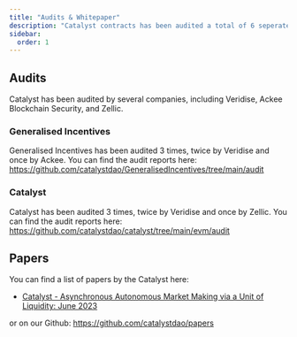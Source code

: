 ```yaml
---
title: "Audits & Whitepaper"
description: "Catalyst contracts has been audited a total of 6 seperate times, with Generalised incentives and Catalyst both having been audited thrice. Catalyst has published 1 Whitepaper: Asynchronous Autonomous Market Making via a Unit of Liquidity"
sidebar:
  order: 1
---
```


## Audits

Catalyst has been audited by several companies, including Veridise, Ackee Blockchain Security, and Zellic.

### Generalised Incentives

Generalised Incentives has been audited 3 times, twice by Veridise and once by Ackee. You can find the audit reports here: https://github.com/catalystdao/GeneralisedIncentives/tree/main/audit

### Catalyst

Catalyst has been audited 3 times, twice by Veridise and once by Zellic. You can find the audit reports here: https://github.com/catalystdao/catalyst/tree/main/evm/audit

## Papers

You can find a list of papers by the Catalyst here:

- [Catalyst - Asynchronous Autonomous Market Making via a Unit of Liquidity: June 2023](https://whitepaper.catalyst.exchange)

or on our Github: https://github.com/catalystdao/papers

